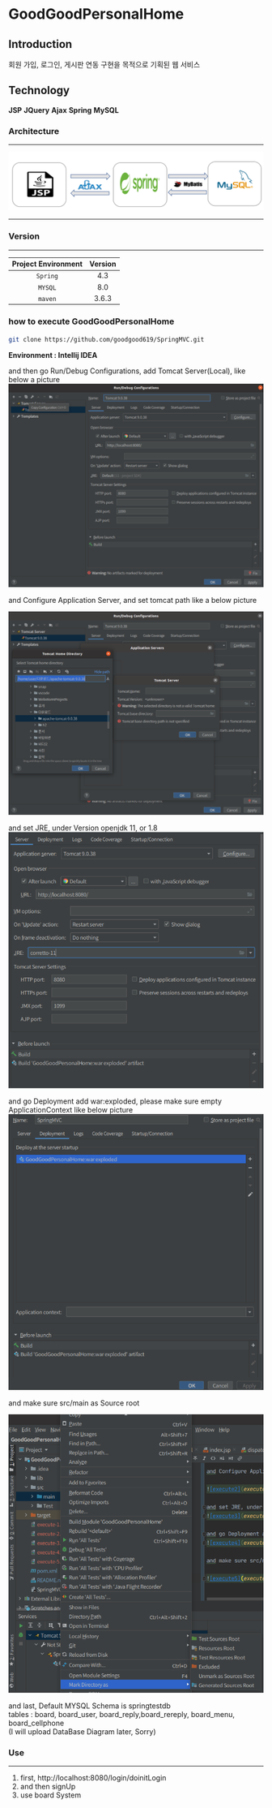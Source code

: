# GoodGoodPersonalHome

## Introduction
회원 가입, 로그인, 게시판 연동 구현을 목적으로 기획된 웹 서비스

## Technology
**JSP** **JQuery** **Ajax** **Spring** **MySQL**

### Architecture

---

![architecture](assets/image/GoodGoodPersonalHome_Architecture.PNG)

---

### Version

---

|Project Environment|Version|
|:---:|:---:|
|`Spring`|4.3|
|`MYSQL`|8.0|
|`maven` |3.6.3|

### how to execute GoodGoodPersonalHome

```bash
git clone https://github.com/goodgood619/SpringMVC.git  
```

**Environment : Intellij IDEA** 

and then go Run/Debug Configurations, add Tomcat Server(Local), like below a picture
![execute1](assets/image/execute-1.png)

and Configure Application Server, and set tomcat path like a below picture

![execute2](assets/image/execute-2.png)

and set JRE, under Version openjdk 11, or 1.8
![execute3](assets/image/execute-3.png)

and go Deployment add war:exploded, please make sure empty ApplicationContext like below picture 
![execute4](assets/image/execute-4.png)

and make sure src/main as Source root

![execute5](assets/image/execute-6.PNG)

and last, Default MYSQL Schema is springtestdb  
tables : board, board_user, board_reply,board_rereply, board_menu, board_cellphone  
(I will upload DataBase Diagram later, Sorry)


### Use

---

1. first, http://localhost:8080/login/doinitLogin
2. and then signUp 
3. use board System 